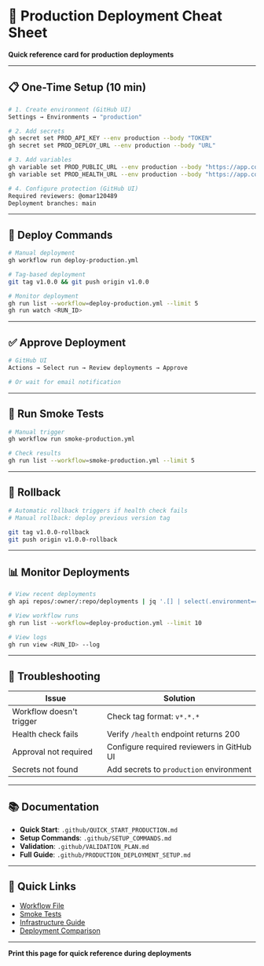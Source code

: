 # 🚀 Production Deployment Cheat Sheet

**Quick reference card for production deployments**

---

## 📋 One-Time Setup (10 min)

```bash
# 1. Create environment (GitHub UI)
Settings → Environments → "production"

# 2. Add secrets
gh secret set PROD_API_KEY --env production --body "TOKEN"
gh secret set PROD_DEPLOY_URL --env production --body "URL"

# 3. Add variables
gh variable set PROD_PUBLIC_URL --env production --body "https://app.com"
gh variable set PROD_HEALTH_URL --env production --body "https://app.com/health"

# 4. Configure protection (GitHub UI)
Required reviewers: @omar120489
Deployment branches: main
```

---

## 🎯 Deploy Commands

```bash
# Manual deployment
gh workflow run deploy-production.yml

# Tag-based deployment
git tag v1.0.0 && git push origin v1.0.0

# Monitor deployment
gh run list --workflow=deploy-production.yml --limit 5
gh run watch <RUN_ID>
```

---

## ✅ Approve Deployment

```bash
# GitHub UI
Actions → Select run → Review deployments → Approve

# Or wait for email notification
```

---

## 🧪 Run Smoke Tests

```bash
# Manual trigger
gh workflow run smoke-production.yml

# Check results
gh run list --workflow=smoke-production.yml --limit 5
```

---

## 🔄 Rollback

```bash
# Automatic rollback triggers if health check fails
# Manual rollback: deploy previous version tag

git tag v1.0.0-rollback
git push origin v1.0.0-rollback
```

---

## 📊 Monitor Deployments

```bash
# View recent deployments
gh api repos/:owner/:repo/deployments | jq '.[] | select(.environment=="production")'

# View workflow runs
gh run list --workflow=deploy-production.yml --limit 10

# View logs
gh run view <RUN_ID> --log
```

---

## 🚨 Troubleshooting

| Issue | Solution |
|-------|----------|
| Workflow doesn't trigger | Check tag format: `v*.*.*` |
| Health check fails | Verify `/health` endpoint returns 200 |
| Approval not required | Configure required reviewers in GitHub UI |
| Secrets not found | Add secrets to `production` environment |

---

## 📚 Documentation

- **Quick Start**: `.github/QUICK_START_PRODUCTION.md`
- **Setup Commands**: `.github/SETUP_COMMANDS.md`
- **Validation**: `.github/VALIDATION_PLAN.md`
- **Full Guide**: `.github/PRODUCTION_DEPLOYMENT_SETUP.md`

---

## 🔗 Quick Links

- [Workflow File](./workflows/deploy-production.yml)
- [Smoke Tests](./workflows/smoke-production.yml)
- [Infrastructure Guide](./README.md)
- [Deployment Comparison](./DEPLOYMENT_COMPARISON.md)

---

**Print this page for quick reference during deployments**


